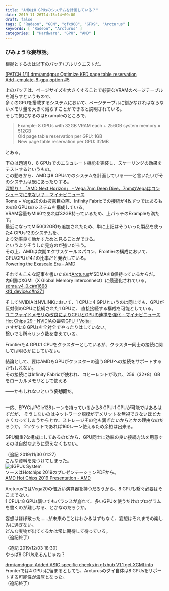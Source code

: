 ```yaml
---
title: "AMDは8 GPUsのシステムを計画している？"
date: 2019-11-26T14:15:14+09:00
draft: false
tags: [ "Radeon", "GCN", "gfx908", "GFX9", "Arcturus" ]
keywords: [ "Radeon", "Arcturus" ]
categories: [ "Hardware", "GPU", "AMD" ]
---
```


### びみょうな妄想話。  
根拠とするのは以下のパッチ/プルリクエストだ。  

[[PATCH 1/1] drm/amdgpu: Optimize KFD page table reservation](https://lists.freedesktop.org/archives/amd-gfx/2019-November/043149.html)  
[Add -emulate-8-gpu option #5](https://github.com/ROCmSoftwarePlatform/dlrm/pull/5)  

上のパッチは、ページサイズを大きくすることで必要なVRAMのページテーブルを減らすというもので、  
多くのGPUを搭載するシステムにおいて、ページテーブルに割かなければならないメモリ量を大きく減らすことができると説明されている。  
そして気になるのはExampleのところで、  

 > Example: 8 GPUs with 32GB VRAM each + 256GB system memory = 512GB  
 > Old page table reservation per GPU:  1GB  
 > New page table reservation per GPU: 32MB  

とある。  

下のは題通り、8 GPUsでのエミュレート機能を実装し、スケーリングの効果をテストするというもの。  
この動きから、AMDは8 GPUsでのシステムを計画している――と言いたいがそのシステムは既にあったりする。  
[深掘り！「AMD Next Horizon」 - Vega 7nm Deep Dive。7nmのVegaはコンシューマに来ない？ - マイナビニュース](https://news.mynavi.jp/article/20181227-20181227-amd_next_horizon/3)  
Rome + Vega20のお披露目の際、Infinity Fabricでの接続が4枚ずつではあるものの8 GPUsのシステムを構成している。  
VRAM容量もMI60であれば32GB持っているため、上パッチのExampleも満たす。  
最近になってMI50(32GB)も追加されたため、単に上記はそういった製品を使った4 GPUs*2のシステムを、  
より効率良く動かすためと見ることができる。  
というよりそうした見方のが強いだろう。  
その上、AMDは次期エクサスケールスパコン、Frontierの構成において、GPU:CPUが4:1の比率だと発表している。  
[Powering the Exascale Era - AMD](https://www.amd.com/en/products/frontier)  

それでもこんな記事を書いたのは[Arcturus](/tags/arcturus)がSDMAを8個持っているからだ。  
内6個はXGMI（X Global Memory Interconnect）に最適化されている。  
[sdma_v4_0.c#n1668](https://cgit.freedesktop.org/~agd5f/linux/tree/drivers/gpu/drm/amd/amdgpu/sdma_v4_0.c?h=amd-staging-drm-next#n1668)  
[kfd_device.c#n371](https://cgit.freedesktop.org/~agd5f/linux/tree/drivers/gpu/drm/amd/amdkfd/kfd_device.c?h=amd-staging-drm-next#n371)  

そしてNVIDIAはNVLINKにおいて、1 CPUに4 GPUというのは同じでも、GPUが反対側のCPUに接続された1 GPUに、 直接接続する構成を可能としている。  
[ユニファイドメモリの改良によりCPUとGPUの連携を強化 - マイナビニュース](https://news.mynavi.jp/article/pascal-4/)  
[Hot Chips 29 - NVIDIAの最強GPU「Volta」](https://news.mynavi.jp/article/20170915-hotchips29_volta/2)  
さすがに8 GPUsを全対全でやったりはしていない。  
繋いでも所々リンク数を変えている。  

Frontierも4 GPU:1 CPUをクラスターとしているが、クラスター同士の接続に関しては明らかにしていない。  

結論として、要はAMDもGPUがクラスターの違うGPUへの接続をサポートするかもしれない。  
その接続にはInfinity Fabricが使われ、コヒーレントが取れ、256（32*8）GBをローカルメモリとして使える  

――かもしれないという**妄想話**だ。  

<br>
一応、EPYCはPCIe128レーンを持っているから8 GPU:1 CPUが可能ではあるはずだが、  
そうしないのはネットワーク規模がデメリットを無視できないほど大きくなってしまうからとか、ストレージその他も繋ぎたいからとかの理由なのだろうか。  
2ソケットであれば160レーン使えるため余裕は出来る。  

GPU偏重?な構成にしてあるのだから、GPU同士に効率の良い接続方法を用意するのは自然なように思えなくもない。  

（追記 2019/11/30 01:27）  
こんな資料を見つけてしまった。  
![4GPUs System](/image/2019/11/30/4gpus-system.webp)  
ソースはHotchips 2019のプレゼンテーションPDFから。  
[AMD Hot Chips 2019 Presentation - AMD](http://ir.amd.com/static-files/02e2f0b7-dc8b-4432-841a-64578ad441b6)  

ArcturusではVega20の倍近い演算器を持つだろうから、8 GPUも繋ぐ必要はそこまでない。  
1 CPUに8 GPUs繋いでもバランスが崩れて、多いGPUを使うだけのプログラムを書くのが難しなる、とかなのだろうか。  

妄想はほぼ散った……が未来のことはわかるはずもなく、妄想はそれまでの楽しみに過ぎない。  
どんな実物が出てくるかは常に期待して待っている。  
（追記終了）  

（追記 2019/12/03 18:30）  
やっぱ8 GPUs来るんじゃね？  

[drm/amdgpu: Added ASIC specific checks in gfxhub V1.1 get XGMI info](https://cgit.freedesktop.org/~agd5f/linux/commit/drivers/gpu/drm/amd?h=amd-staging-drm-next&id=14996d7a405047b8bae40dafdaf9c75bf92cdaa4)  
Fronterでは4 GPUsに留まるとしても、Arcturusのダイ自体は8 GPUsをサポートする可能性が濃厚となった。  
（追記終了）  
